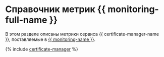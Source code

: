 # Справочник метрик {{ monitoring-full-name }}

В этом разделе описаны метрики сервиса {{ certificate-manager-name }}, поставляемые в [{{ monitoring-name }}](../monitoring/).

{% include [certificate-manager](../_includes/monitoring/metrics-ref/certificate-manager.md) %}